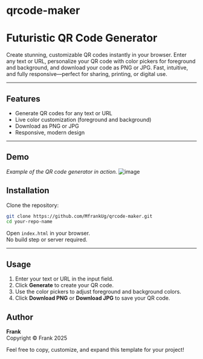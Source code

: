 ﻿# qrcode-maker 

# Futuristic QR Code Generator

Create stunning, customizable QR codes instantly in your browser. Enter any text or URL, personalize your QR code with color pickers for foreground and background, and download your code as PNG or JPG. Fast, intuitive, and fully responsive—perfect for sharing, printing, or digital use.

---

## Features

- Generate QR codes for any text or URL
- Live color customization (foreground and background)
- Download as PNG or JPG
- Responsive, modern design

---

## Demo
*Example of the QR code generator in action.*
![image](https://github.com/user-attachments/assets/fe6d62e8-46fd-4abd-a8fe-5330bcca2f21)

## Installation

Clone the repository:

```sh
git clone https://github.com/MfrankUg/qrcode-maker.git
cd your-repo-name
```

Open `index.html` in your browser.  
No build step or server required.

---

## Usage

1. Enter your text or URL in the input field.
2. Click **Generate** to create your QR code.
3. Use the color pickers to adjust foreground and background colors.
4. Click **Download PNG** or **Download JPG** to save your QR code.


## Author

**Frank**  
Copyright © Frank 2025

Feel free to copy, customize, and expand this template for your project!

